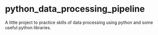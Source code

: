 # python_data_processing_pipeline
A little project to practice skills of data processing using python and some useful python libraries.
